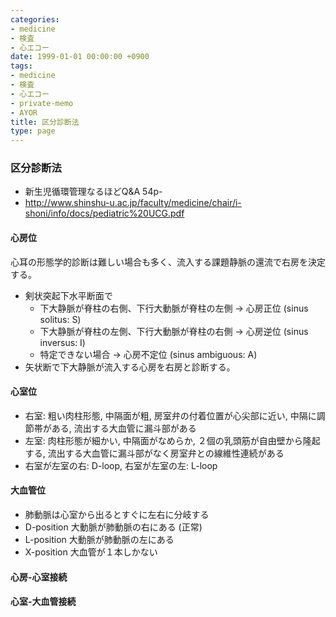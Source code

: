 ```yaml
---
categories:
- medicine
- 検査
- 心エコー
date: 1999-01-01 00:00:00 +0900
tags:
- medicine
- 検査
- 心エコー
- private-memo
- AYOR
title: 区分診断法
type: page
---
```


### 区分診断法

- 新生児循環管理なるほどQ&A 54p-
- <http://www.shinshu-u.ac.jp/faculty/medicine/chair/i-shoni/info/docs/pediatric%20UCG.pdf>

#### 心房位

心耳の形態学的診断は難しい場合も多く、流入する課題静脈の還流で右房を決定する。

- 剣状突起下水平断面で
  - 下大静脈が脊柱の右側、下行大動脈が脊柱の左側 → 心房正位 (sinus
        solitus: S)
  - 下大静脈が脊柱の左側、下行大動脈が脊柱の右側 → 心房逆位 (sinus
        inversus: I)
  - 特定できない場合 → 心房不定位 (sinus ambiguous: A)
- 矢状断で下大静脈が流入する心房を右房と診断する。

#### 心室位

- 右室: 粗い肉柱形態, 中隔面が粗, 房室弁の付着位置が心尖部に近い,
    中隔に調節帯がある, 流出する大血管に漏斗部がある
- 左室: 肉柱形態が細かい, 中隔面がなめらか,
    ２個の乳頭筋が自由壁から隆起する,
    流出する大血管に漏斗部がなく房室弁との線維性連続がある
- 右室が左室の右: D-loop, 右室が左室の左: L-loop

#### 大血管位

- 肺動脈は心室から出るとすぐに左右に分岐する
- D-position 大動脈が肺動脈の右にある (正常)
- L-position 大動脈が肺動脈の左にある
- X-position 大血管が１本しかない

#### 心房-心室接続

#### 心室-大血管接続
